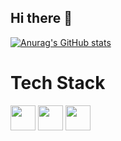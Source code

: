 ## Hi there 👋

[![Anurag's GitHub stats](https://github-readme-stats.vercel.app/api?username=JeovanyC&show_icons=true&theme=github_dark)](https://github.com/anuraghazra/github-readme-stats)

# Tech Stack

<img src="https://cdn.jsdelivr.net/gh/devicons/devicon/icons/python/python-original.svg" width="40" height="40" />     <img src="https://cdn.jsdelivr.net/gh/devicons/devicon/icons/javascript/javascript-original.svg" width="40" height="40" />     <img src="https://cdn.jsdelivr.net/gh/devicons/devicon/icons/C/C-original.svg" width="40" height="40" />  

